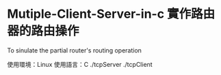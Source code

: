 # Mutiple-Client-Server-in-c 實作路由器的路由操作
To sinulate the partial router's routing operation

使用環境：Linux 
使用語言：C
./tcpServer
./tcpClient
